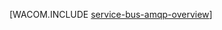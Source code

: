 <properties linkid="develop-java-how-to-guides-service-bus-amqp-overview" urlDisplayName="服务总线 AMQP Overview" pageTitle="服务总线 AMQP overview (Java) - Azure " metaKeywords="" description="Learn about using the Advanced Message Queuing Protocol (AMQP) 1.0 in Azure." metaCanonical="http://www.windowsazure.com/zh-cn/develop/net/how-to-guides/service-bus-amqp-overview/" services="service-bus" documentationCenter="Java" title="" authors="" solutions="" manager="" editor="" />

[WACOM.INCLUDE [service-bus-amqp-overview](../includes/service-bus-amqp-overview.md)]

